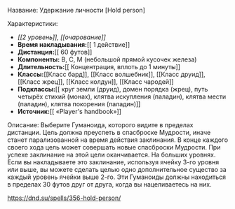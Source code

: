 Название: Удержание личности \[Hold person] 

Характеристики:
- *[[2 уровень]], [[очарование]]*
- **Время накладывания:**[[ 1 действие]]
- **Дистанция:**[[ 60 футов]]
- **Компоненты:** В, С, М (небольшой прямой кусочек железа)
- **Длительность:**[[ Концентрация, вплоть до 1 минуты]]
- **Классы:**[[Класс  бард]], [[Класс волшебник]], [[Класс друид]], [[Класс жрец]], [[Класс колдун]], [[Класс чародей]]
- **Подклассы:**[[ круг земли (друид), домен порядка (жрец), путь четырёх стихий (монах), клятва искупления (паладин), клятва мести (паладин), клятва покорения (паладин)]]
- **Источник:**[[ «Player's handbook»]]

Описание:
Выберите Гуманоида, которого видите в пределах дистанции. Цель должна преуспеть в спасброске Мудрости, иначе станет парализованной на время действия заклинания. В конце каждого своего хода цель может совершать новые спасброски Мудрости. При успехе заклинание на этой цели оканчивается.
На больших уровнях. Если вы накладываете это заклинание, используя ячейку 3-го уровня или выше, вы можете сделать целью одно дополнительное существо за каждый уровень ячейки выше 2-го. Эти Гуманоиды должны находиться в пределах 30 футов друг от друга, когда вы нацеливаетесь на них.

https://dnd.su/spells/356-hold-person/